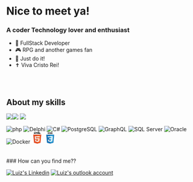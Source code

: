 # Nice to meet ya! 

### A coder Technology lover and enthusiast

- 🚀 FullStack Developer  
- 🎮 RPG and another games fan
- 👊 Just do it! 
- ✝️ Viva Cristo Rei!
</br>
</br>

## About my skills
<img src="https://img.shields.io/static/v1?label=Delphi&message=100%&color=EE1F35&style=flat&logo=delphi"/><img src="https://img.shields.io/static/v1?label=PHP&message=60%&color=brightgreen&style=flat&logo=php"/>
<img src="https://img.shields.io/static/v1?label=CSharp&message=60%&color=brightgreen&style=flat&logo=csharp"/>

<img alt="php" src="https://emojis.slackmojis.com/emojis/images/1598512646/10311/php-logo.png?1598512646" width="30"/>
<img alt="Delphi" src="https://www.embarcadero.com/images/logos/logo-page/Delphi_FINAL_ICONS_1024.png" width="30"/>
<img alt="C#" src="https://upload.wikimedia.org/wikipedia/commons/thumb/7/7a/C_Sharp_logo.svg/512px-C_Sharp_logo.svg.png" width="30"/>
<img alt="PostgreSQL" src="https://emojis.slackmojis.com/emojis/images/1450470347/198/postgresql.png?1450470347" width="30"/>
<img alt="GraphQL" src="https://emojis.slackmojis.com/emojis/images/1495403651/2320/graphql.png?1495403651" width="28"/>
<img alt="SQL Server" src="https://kazzylen.com/wp-content/uploads/sql-server-icon-png-7.png" width="30"/>
<img alt="Oracle" src="https://emojis.slackmojis.com/emojis/images/1507190790/2990/oracle.png?1507190790" width="30"/>
<img alt="Docker" src="https://emojis.slackmojis.com/emojis/images/1576721984/7347/docker.png?1576721984" width="30"/>
<img alt="html" src="https://raw.githubusercontent.com/github/explore/80688e429a7d4ef2fca1e82350fe8e3517d3494d/topics/html/html.png" width="30"/>
<img alt="CSS" src="https://raw.githubusercontent.com/github/explore/80688e429a7d4ef2fca1e82350fe8e3517d3494d/topics/css/css.png" width="30"/>
</br>
</br>
</br>
### How can you find me?? 


<a align="left" href="https://www.linkedin.com/in/luizfelipetozatti/" target="_blank"><img alt="Luiz's Linkedin" src="https://emojis.slackmojis.com/emojis/images/1470343326/711/linkedin.png?1470343326" width="25"/></a>   <a href="mailto:luizfelipetozatti@hotmail.com"><img alt="Luiz's outlook account" src="https://upload.wikimedia.org/wikipedia/commons/thumb/b/b1/Outlook_hi-res_icon_%282019%29.svg/1200px-Outlook_hi-res_icon_%282019%29.svg.png" width="28"/></a>
